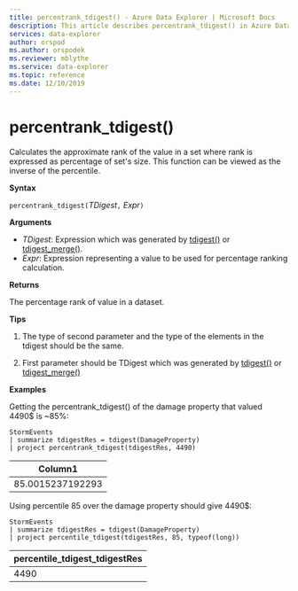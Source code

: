 ```yaml
---
title: percentrank_tdigest() - Azure Data Explorer | Microsoft Docs
description: This article describes percentrank_tdigest() in Azure Data Explorer.
services: data-explorer
author: orspod
ms.author: orspodek
ms.reviewer: mblythe
ms.service: data-explorer
ms.topic: reference
ms.date: 12/10/2019
---
```

# percentrank_tdigest()

Calculates the approximate rank of the value in a set where rank is expressed as percentage of set's size. 
This function can be viewed as the inverse of the percentile.

**Syntax**

`percentrank_tdigest(`*TDigest*`,` *Expr*`)`

**Arguments**

* *TDigest*: Expression which was generated by [tdigest()](tdigest-aggfunction.md) or [tdigest_merge()](tdigest-merge-aggfunction.md).
* *Expr*: Expression representing a value to be used for percentage ranking calculation.

**Returns**

The percentage rank of value in a dataset.

**Tips**

1) The type of second parameter and the type of the elements in the tdigest should be the same.

2) First parameter should be TDigest which was generated by [tdigest()](tdigest-aggfunction.md) or [tdigest_merge()](tdigest-merge-aggfunction.md)

**Examples**

Getting the percentrank_tdigest() of the damage property that valued 4490$ is ~85%:

```kusto
StormEvents
| summarize tdigestRes = tdigest(DamageProperty)
| project percentrank_tdigest(tdigestRes, 4490)

```

|Column1|
|---|
|85.0015237192293|


Using percentile 85 over the damage property should give 4490$:

```kusto
StormEvents
| summarize tdigestRes = tdigest(DamageProperty)
| project percentile_tdigest(tdigestRes, 85, typeof(long))

```

|percentile_tdigest_tdigestRes|
|---|
|4490|